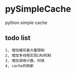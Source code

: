 # pySimpleCache
python simple cache 

## todo list
    1, 增加缓存最大量限制
    2, 增加多线程实现LRU机制
    3, 增加调用计数，时效
    4, cache的刷新